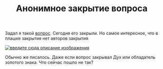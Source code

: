 ﻿---
title: "Анонимное закрытие вопроса"
se.owner.user_id: 221228
se.owner.display_name: "Anton Shchyrov"
se.owner.link: "https://ru.meta.stackoverflow.com/users/221228/anton-shchyrov"
se.link: "https://ru.meta.stackoverflow.com/questions/11881/%d0%90%d0%bd%d0%be%d0%bd%d0%b8%d0%bc%d0%bd%d0%be%d0%b5-%d0%b7%d0%b0%d0%ba%d1%80%d1%8b%d1%82%d0%b8%d0%b5-%d0%b2%d0%be%d0%bf%d1%80%d0%be%d1%81%d0%b0"
se.question_id: 11881
se.post_type: question
---
<p>Задал я такой <a href="https://ru.stackoverflow.com/q/1376224/221228">вопрос</a>. Сегодня его закрыли. Но самое интересное, что в плашке закрытия нет авторов закрытия</p>
<p><a href="https://i.stack.imgur.com/jBnhR.png" rel="nofollow noreferrer"><img src="https://i.stack.imgur.com/jBnhR.png" alt="введите сюда описание изображения" /></a></p>
<p>Обычно же писалось. Даже если вопрос закрывал Дух или обладатель золотого знака. Что сейчас пошло не так?</p>
